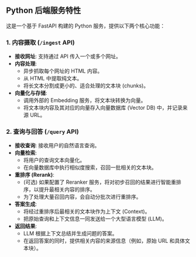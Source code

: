 ## Python 后端服务特性

这是一个基于 FastAPI 构建的 Python 服务，提供以下两个核心功能：

### 1. 内容摄取 (`/ingest` API)

- **接收网址**: 支持通过 API 传入一个或多个网址。
- **内容处理**:
    - 异步抓取每个网址的 HTML 内容。
    - 从 HTML 中提取纯文本。
    - 将长文本分割成更小的、适合处理的文本块 (chunks)。
- **向量化与存储**:
    - 调用外部的 Embedding 服务，将文本块转换为向量。
    - 将文本块内容及其对应的向量存入向量数据库 (Vector DB) 中，并记录来源 URL。

### 2. 查询与回答 (`/query` API)

- **接收查询**: 接收用户的自然语言查询。
- **向量检索**:
    - 将用户的查询文本向量化。
    - 在向量数据库中执行相似度搜索，召回一批相关的文本块。
- **重排序 (Rerank)**:
    - (可选) 如果配置了 Reranker 服务，将对初步召回的结果进行智能重排序，以提升最相关内容的排序。
    - 为了处理大量召回内容，会自动分批次进行重排序。
- **答案生成**:
    - 将经过重排序后最相关的文本块作为上下文 (Context)。
    - 把原始查询和上下文信息一同发送给一个大型语言模型 (LLM)。
- **返回结果**:
    - LLM 根据上下文总结并生成问题的答案。
    - 在返回答案的同时，提供相关内容的来源信息（例如，原始 URL 和具体文本块）。
